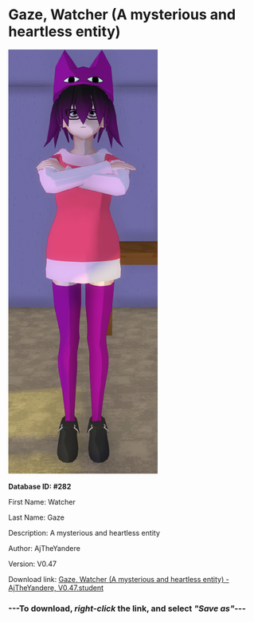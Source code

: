 # Gaze, Watcher (A mysterious and heartless entity)

<img src="https://raw.githubusercontent.com/Arbiter1223/Daigaku-Gurashi-Custom-Students/master/Students/Files/Gaze%2C%20Watcher%20(A%20mysterious%20and%20heartless%20entity).png" title="Gaze, Watcher (A mysterious and heartless entity) - AjTheYandere, V0.47">

**Database ID: #282**

First Name: Watcher

Last Name: Gaze

Description: A mysterious and heartless entity

Author: AjTheYandere

Version: V0.47

Download link: <a href="https://raw.githubusercontent.com/Arbiter1223/Daigaku-Gurashi-Custom-Students/master/Students/Files/Gaze%2C%20Watcher%20(A%20mysterious%20and%20heartless%20entity)%20-%20AjTheYandere%2C%20V0.47.student">Gaze, Watcher (A mysterious and heartless entity) - AjTheYandere, V0.47.student</a>

### ---**To download, _right-click_ the link, and select _"Save as"_**---
